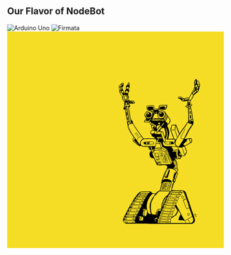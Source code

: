 ##  Our Flavor of NodeBot

![Arduino Uno](assets/uno.jpg) ![Firmata](assets/firmata.png) ![Arduino Uno](assets/sgier-johnny-five.png)
